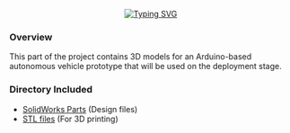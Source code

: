 <div align="center">

[![Typing SVG](https://readme-typing-svg.demolab.com?font=Orbitron&weight=700&size=45&pause=1000&center=true&vCenter=true&width=750&lines=Mechanical+Prototype+Design)](https://git.io/typing-svg)

</div>

### Overview

This part of the project contains 3D models for an Arduino-based autonomous vehicle prototype that will be used on the deployment stage.

### Directory Included

- [SolidWorks Parts](https://github.com/DariaShushkova/Autonomous_vehicle_prototype/tree/main/Mechanical%20Prototype%20Design/SolidWorks%20Parts) (Design files)
- [STL files](https://github.com/DariaShushkova/Autonomous_vehicle_prototype/tree/main/Mechanical%20Prototype%20Design/STL%20files) (For 3D printing)
